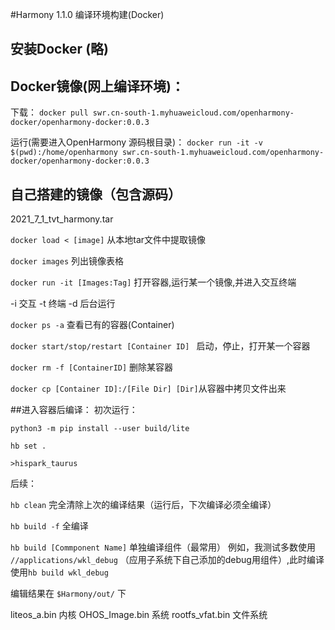 #Harmony 1.1.0 编译环境构建(Docker)

## 安装Docker (略)

## Docker镜像(网上编译环境)：

下载：
`docker pull swr.cn-south-1.myhuaweicloud.com/openharmony-docker/openharmony-docker:0.0.3`

运行(需要进入OpenHarmony 源码根目录)：
`docker run -it -v $(pwd):/home/openharmony swr.cn-south-1.myhuaweicloud.com/openharmony-docker/openharmony-docker:0.0.3`

## 自己搭建的镜像（包含源码）
2021_7_1_tvt_harmony.tar

`docker load < [image]` 从本地tar文件中提取镜像

`docker images` 列出镜像表格

`docker run -it [Images:Tag]` 打开容器,运行某一个镜像,并进入交互终端

-i 交互
-t 终端
-d 后台运行

`docker ps -a`  查看已有的容器(Container)

`docker start/stop/restart [Container ID] ` 启动，停止，打开某一个容器

`docker rm -f [ContainerID]` 删除某容器

`docker cp [Container ID]:/[File Dir] [Dir]`从容器中拷贝文件出来



##进入容器后编译：
初次运行：

`python3 -m pip install --user build/lite`

`hb set .`

`>hispark_taurus`

后续：

`hb clean`
完全清除上次的编译结果（运行后，下次编译必须全编译）

`hb build -f`
全编译

`hb build [Commponent Name]` 单独编译组件（最常用）
例如，我测试多数使用 `//applications/wkl_debug` （应用子系统下自己添加的debug用组件）,此时编译使用`hb build wkl_debug`

编辑结果在 `$Harmony/out/` 下

liteos_a.bin 内核
OHOS_Image.bin 系统
rootfs_vfat.bin 文件系统
